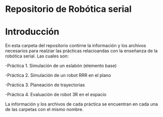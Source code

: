 # Repositorio de Robótica serial


# Introducción

En esta carpeta del repositorio contirne la información y los archivos necesarios para realziar las prácticas relacioandas con la enseñanza de la robótica serial. Las cuales son:

-Práctica 1. Simulación de un eslabón (elemento base)

-Práctica 2. Simulación de un robot RRR en el plano

-Práctica 3. Planeación de trayectorias

-Práctica 4. Evaluación de robot 3R en el espacio


La información y los archivos de cada práctica se encuentran en cada una de las carpetas con el mismo nombre. 

